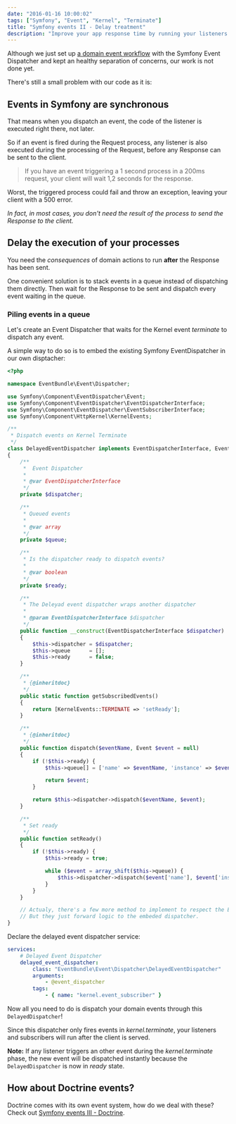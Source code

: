 ```yaml
---
date: "2016-01-16 10:00:02"
tags: ["Symfony", "Event", "Kernel", "Terminate"]
title: "Symfony events II - Delay treatment"
description: "Improve your app response time by running your listeners on kernel.terminate with the DelayedEventDispatcher."
---
```


Although we just set up [a domain event workflow](../events-part-1) with the Symfony Event Dispatcher and kept an healthy separation of concerns, our work is not done yet.

There's still a small problem with our code as it is:

## Events in Symfony are synchronous

That means when you dispatch an event, the code of the listener is executed right there, not later.

So if an event is fired during the Request process, any listener is also executed during the processing of the Request, before any Response can be sent to the client.

> If you have an event triggering a 1 second process in a 200ms request, your client will wait 1,2 seconds for the response.

Worst, the triggered process could fail and throw an exception, leaving your client with a 500 error.

_In fact, in most cases, you don't need the result of the process to send the Response to the client._

## Delay the execution of your processes

You need the _consequences_ of domain actions to run __after__ the Response has been sent.

One convenient solution is to stack events in a queue instead of dispatching them directly. Then wait for the Response to be sent and dispatch every event waiting in the queue.

### Piling events in a queue

Let's create an Event Dispatcher that waits for the Kernel event _terminate_ to dispatch any event.

A simple way to do so is to embed the existing Symfony EventDispatcher in our own disptacher:

```php
<?php

namespace EventBundle\Event\Dispatcher;

use Symfony\Component\EventDispatcher\Event;
use Symfony\Component\EventDispatcher\EventDispatcherInterface;
use Symfony\Component\EventDispatcher\EventSubscriberInterface;
use Symfony\Component\HttpKernel\KernelEvents;

/**
 * Dispatch events on Kernel Terminate
 */
class DelayedEventDispatcher implements EventDispatcherInterface, EventSubscriberInterface
{
    /**
     *  Event Dispatcher
     *
     * @var EventDispatcherInterface
     */
    private $dispatcher;

    /**
     * Queued events
     *
     * @var array
     */
    private $queue;

    /**
     * Is the dispatcher ready to dispatch events?
     *
     * @var boolean
     */
    private $ready;

    /**
     * The Deleyad event dispatcher wraps another dispatcher
     *
     * @param EventDispatcherInterface $dispatcher
     */
    public function __construct(EventDispatcherInterface $dispatcher)
    {
        $this->dispatcher = $dispatcher;
        $this->queue      = [];
        $this->ready      = false;
    }

    /**
     * {@inheritdoc}
     */
    public static function getSubscribedEvents()
    {
        return [KernelEvents::TERMINATE => 'setReady'];
    }

    /**
     * {@inheritdoc}
     */
    public function dispatch($eventName, Event $event = null)
    {
        if (!$this->ready) {
            $this->queue[] = ['name' => $eventName, 'instance' => $event];

            return $event;
        }

        return $this->dispatcher->dispatch($eventName, $event);
    }

    /**
     * Set ready
     */
    public function setReady()
    {
        if (!$this->ready) {
            $this->ready = true;

            while ($event = array_shift($this->queue)) {
                $this->dispatcher->dispatch($event['name'], $event['instance']);
            }
        }
    }

    // Actualy, there's a few more method to implement to respect the EventDispatcherInterface.
    // But they just forward logic to the embeded dispatcher.
}
```

Declare the delayed event dispatcher service:

```yaml
services:
    # Delayed Event Dispatcher
    delayed_event_dispatcher:
        class: "EventBundle\Event\Dispatcher\DelayedEventDispatcher"
        arguments:
            - @event_dispatcher
        tags:
            - { name: "kernel.event_subscriber" }

```

Now all you need to do is dispatch your domain events through this `DelayedDispatcher`!

Since this dispatcher only fires events in _kernel.terminate_, your listeners and subscribers will run after the client is served.

__Note:__ If any listener triggers an other event during the _kernel.terminate_ phase, the new event will be dispatched instantly because the `DelayedDispatcher` is now in _ready_ state.

## How about Doctrine events?

Doctrine comes with its own event system, how do we deal with these?
Check out [Symfony events III - Doctrine](../events-part-3).
